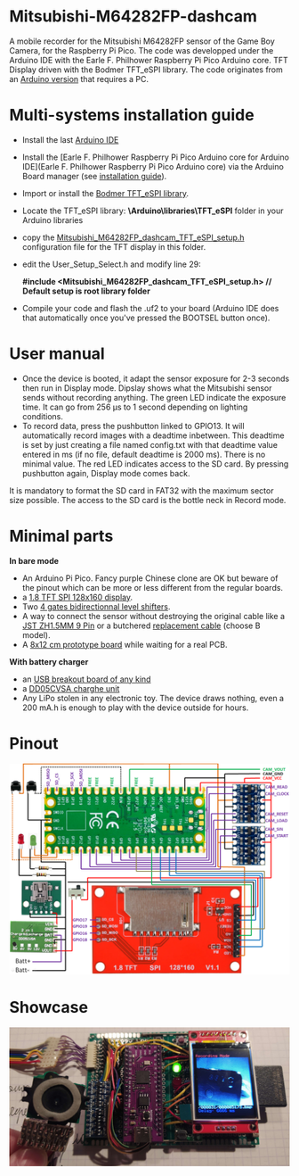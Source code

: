 # Mitsubishi-M64282FP-dashcam

A mobile recorder for the Mitsubishi M64282FP sensor of the Game Boy Camera, for the Raspberry Pi Pico. The code was developped under the Arduino IDE with the Earle F. Philhower Raspberry Pi Pico Arduino core. TFT Display driven with the Bodmer TFT_eSPI library. The code originates from an [Arduino version](https://github.com/Raphael-Boichot/Play-with-the-Game-Boy-Camera-Mitsubishi-M64282FP-sensor) that requires a PC.

# Multi-systems installation guide

- Install the last [Arduino IDE](https://www.arduino.cc/en/software)
- Install the [Earle F. Philhower Raspberry Pi Pico Arduino core for Arduino IDE](Earle F. Philhower Raspberry Pi Pico Arduino core) via the Arduino Board manager (see [installation guide](https://github.com/earlephilhower/arduino-pico#installing-via-arduino-boards-manager)).
- Import or install the [Bodmer TFT_eSPI library](https://github.com/Bodmer/TFT_eSPI).
- Locate the TFT_eSPI library: **\Arduino\libraries\TFT_eSPI** folder in your Arduino libraries
    
- copy the [Mitsubishi_M64282FP_dashcam_TFT_eSPI_setup.h](https://github.com/Raphael-Boichot/Mitsubishi-M64282FP-dashcam/blob/main/Mitsubishi_M64282FP_dashcam_TFT_eSPI_setup.h) configuration file for the TFT display in this folder.
- edit the User_Setup_Select.h and modify line 29:

    **#include <Mitsubishi_M64282FP_dashcam_TFT_eSPI_setup.h>           // Default setup is root library folder**
    
- Compile your code and flash the .uf2 to your board (Arduino IDE does that automatically once you've pressed the BOOTSEL button once).

# User manual

- Once the device is booted, it adapt the sensor exposure for 2-3 seconds then run in Display mode. Dipslay shows what the Mitsubishi sensor sends without recording anything. The green LED indicate the exposure time. It can go from 256 µs to 1 second depending on lighting conditions.
- To record data, press the pushbutton linked to GPIO13. It will automatically record images with a deadtime inbetween. This deadtime is set by just creating a file named config.txt with that deadtime value entered in ms (if no file, default deadtime is 2000 ms). There is no minimal value. The red LED indicates access to the SD card. By pressing pushbutton again, Display mode comes back.

It is mandatory to format the SD card in FAT32 with the maximum sector size possible. The access to the SD card is the bottle neck in Record mode.

# Minimal parts

**In bare mode**
- An Arduino Pi Pico. Fancy purple Chinese clone are OK but beware of the pinout which can be more or less different from the regular boards.
- a [1.8 TFT SPI 128x160 display](https://fr.aliexpress.com/item/1005004536839797.html).
- Two [4 gates bidirectionnal level shifters](https://fr.aliexpress.com/item/1005004560297038.html).
- A way to connect the sensor without destroying the original cable like a [JST ZH1.5MM 9 Pin](https://fr.aliexpress.com/item/32920487056.html) or a butchered [replacement cable](https://www.digikey.com/en/products/base-product/jst-sales-america-inc/455/A09ZR09Z/588181) (choose B model).
- A [8x12 cm prototype board](https://fr.aliexpress.com/item/1005001636510673.html) while waiting for a real PCB.

**With battery charger**
- an [USB breakout board of any kind](https://fr.aliexpress.com/item/4000385426649.html)
- a [DD05CVSA charghe unit](https://fr.aliexpress.com/item/1005003537981780.html)
- Any LiPo stolen in any electronic toy. The device draws nothing, even a 200 mA.h is enough to play with the device outside for hours.

# Pinout

![pinout](https://github.com/Raphael-Boichot/Mitsubishi-M64282FP-dashcam/blob/main/Docs%20and%20research/Pinout.png)

# Showcase

![showcase](https://github.com/Raphael-Boichot/Mitsubishi-M64282FP-dashcam/blob/main/Docs%20and%20research/IMG_20230127_213905.jpg)

